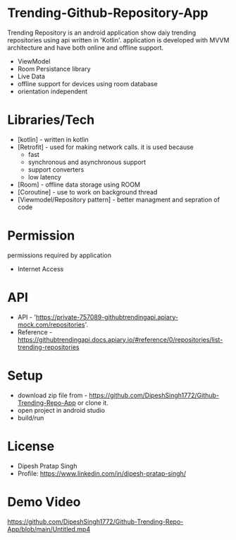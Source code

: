 # Trending-Github-Repository-App

Trending Repository is an android application show daiy trending repositories using api written in 'Kotlin'.
application is developed with MVVM architecture and have both online and offline support.
  
  - ViewModel
  - Room Persistance library
  - Live Data
  - offline support for devices using room database
  - orientation independent
 
 # Libraries/Tech
  - [kotlin] - written in kotlin
  - [Retrofit] - used for making network calls. it is used because
    - fast
    - synchronous and asynchronous support
    - support converters
    - low latency
  - [Room] - offline data storage using ROOM
  - [Coroutine] - use to work on background thread
  - [Viewmodel/Repository pattern] - better managment and sepration of code
  

# Permission
  permissions required by application 
  - Internet Access 


# API
  - API - 'https://private-757089-githubtrendingapi.apiary-mock.com/repositories'.
  - Reference - https://githubtrendingapi.docs.apiary.io/#reference/0/repositories/list-trending-repositories
  
# Setup
  - download zip file from - https://github.com/DipeshSingh1772/Github-Trending-Repo-App or clone it.
  - open project in android studio
  - build/run
  
# License
  - Dipesh Pratap Singh
  - Profile: https://www.linkedin.com/in/dipesh-pratap-singh/

# Demo Video
https://github.com/DipeshSingh1772/Github-Trending-Repo-App/blob/main/Untitled.mp4


